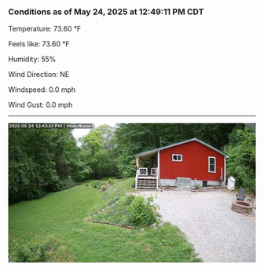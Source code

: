 ### Conditions as of May 24, 2025 at 12:49:11 PM CDT 

Temperature: 73.60 &deg;F

Feels like: 73.60 &deg;F

Humidity: 55%

Wind Direction: NE

Windspeed: 0.0 mph

Wind Gust: 0.0 mph

---

<img src="./images/latest.jpeg"/>

